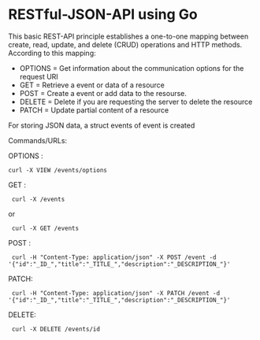 # RESTful-JSON-API using Go

This basic REST-API principle establishes a one-to-one mapping between create, read, update, and delete (CRUD) operations and HTTP methods. According to this mapping:

- OPTIONS = Get information about the communication options for the request URI
- GET = Retrieve a event or data of a resource
- POST = Create a event or add data to the resourse.
- DELETE = Delete if you are requesting the server to delete the resource
- PATCH = Update partial content of a resource


For storing JSON data, a struct events of event is created

Commands/URLs:

 OPTIONS :
  ```
  curl -X VIEW /events/options
 ```

 GET :
 ```
  curl -X /events
 ```
   or
 ```
  curl -X GET /events
 ```
  
 POST :
 
 ```
  curl -H "Content-Type: application/json" -X POST /event -d '{"id":"_ID_","title":"_TITLE_","description":"_DESCRIPTION_"}'
 ```
 
 PATCH:
 
 ```
  curl -H "Content-Type: application/json" -X PATCH /event -d '{"id":"_ID_","title":"_TITLE_","description":"_DESCRIPTION_"}'
 ```
  
 DELETE:
 
 ```
  curl -X DELETE /events/id
 ```
  
